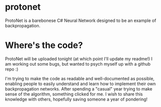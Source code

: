 protonet
========
ProtoNet is a barebonese C# Neural Network designed to be an example of backpropagation.

Where's the code?
========
ProtoNet will be uploaded tonight (at which point I'll update my readme!) I am working out some bugs, but wanted to
psych myself up with a github repo :)

I'm trying to make the code as readable and well-documented as possible, enabling people to easily understand and learn
how to implement their own backpropagation networks. After spending a "casual" year trying to make sense of the algorithm,
something clicked for me. I wish to share this knowledge with others, hopefully saving someone a year of pondering!
